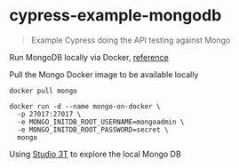 # cypress-example-mongodb
> Example Cypress doing the API testing against Mongo

Run MongoDB locally via Docker, [reference](https://www.code4it.dev/blog/run-mongodb-on-docker)

Pull the Mongo Docker image to be available locally

```shell
docker pull mongo
```

```shell
docker run -d --name mongo-on-docker \
  -p 27017:27017 \
  -e MONGO_INITDB_ROOT_USERNAME=mongoadmin \
  -e MONGO_INITDB_ROOT_PASSWORD=secret \
  mongo
```

Using [Studio 3T](https://studio3t.com/) to explore the local Mongo DB
